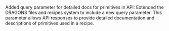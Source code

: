 Added query parameter for detailed docs for primitives in API: Extended the DRAGONS files and recipes system to include a new query parameter. This parameter allows API responses to provide detailed documentation and descriptions of primitives used in a recipe.